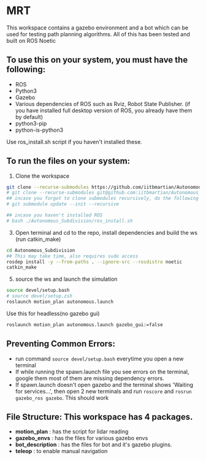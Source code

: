 # MRT

This workspace contains a gazebo environment and a bot which can be used for testing path planning algorithms. All of this has been tested and built on ROS Noetic

## To use this on your system, you must have the following:
- ROS
- Python3
- Gazebo
- Various dependencies of ROS such as Rviz, Robot State Publisher. (if you have installed full desktop version of ROS, you already have them by default)
- python3-pip
- python-is-python3

Use ros_install.sh script if you haven't installed these.

## To run the files on your system:
1. Clone the workspace 
```bash
git clone --recurse-submodules https://github.com/iitbmartian/Autonomous_Subdivision.git
# git clone --recurse-submodules git@github.com:iitbmartian/Autonomous_Subdivision.git
## incase you forgot to clone submodules recursively, do the following 
# git submodule update --init --recursive

## incase you haven't installed ROS
# bash ./Autonomous_Subdivision/ros_install.sh
```
3. Open terminal and cd to the repo, install dependencies and build the ws (run catkin_make)
```bash
cd Autonomous_Subdivision
## This may take time, also requires sudo access
rosdep install -y --from-paths . --ignore-src --rosdistro noetic
catkin_make
```
5. source the ws and launch the simulation
```bash
source devel/setup.bash
# source devel/setup.zsh
roslaunch motion_plan autonomous.launch
```
Use this for headless(no gazebo gui)
```bash
roslaunch motion_plan autonomous.launch gazebo_gui:=false
```


## Preventing Common Errors:
- run command `source devel/setup.bash` everytime you open a new terminal
- If while running the spawn.launch file you see errors on the terminal, google them most of them are missing dependency errors.
- If spawn.launch doesn't open gazebo and the terminal shows 'Waiting for services...', then open 2 new terminals and run `roscore` and `rosrun gazebo_ros gazebo`. This should work

## File Structure: This workspace has 4 packages.
- **motion_plan** : has the script for lidar reading
- **gazebo_envs** : has the files for various gazebo envs
- **bot_description** : has the files for bot and it's gazebo plugins.
- **teleop** : to enable manual navigation
